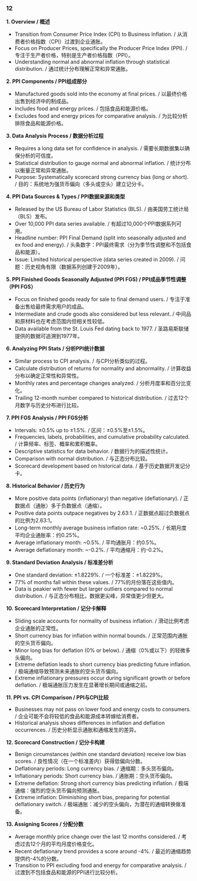 ### 12

**1. Overview / 概述**
- Transition from Consumer Price Index (CPI) to Business Inflation. / 从消费者价格指数（CPI）过渡到企业通胀。
- Focus on Producer Prices, specifically the Producer Price Index (PPI). / 专注于生产者价格，特别是生产者价格指数（PPI）。
- Understanding normal and abnormal inflation through statistical distribution. / 通过统计分布理解正常和异常通胀。

**2. PPI Components / PPI组成部分**
- Manufactured goods sold into the economy at final prices. / 以最终价格出售到经济中的制成品。
- Includes food and energy prices. / 包括食品和能源价格。
- Excludes food and energy prices for comparative analysis. / 为比较分析排除食品和能源价格。

**3. Data Analysis Process / 数据分析过程**
- Requires a long data set for confidence in analysis. / 需要长期数据集以确保分析的可信度。
- Statistical distribution to gauge normal and abnormal inflation. / 统计分布以衡量正常和异常通胀。
- Purpose: Systematically scorecard strong currency bias (long or short). / 目的：系统地为强货币偏向（多头或空头）建立记分卡。

**4. PPI Data Sources & Types / PPI数据来源和类型**
- Released by the US Bureau of Labor Statistics (BLS). / 由美国劳工统计局（BLS）发布。
- Over 10,000 PPI data series available. / 有超过10,000个PPI数据系列可用。
- Headline number: PPI Final Demand (split into seasonally adjusted and ex food and energy). / 头条数字：PPI最终需求（分为季节性调整和不包括食品和能源）。
- Issue: Limited historical perspective (data series created in 2009). / 问题：历史视角有限（数据系列创建于2009年）。

**5. PPI Finished Goods Seasonally Adjusted (PPI FGS) / PPI成品季节性调整（PPI FGS）**
- Focus on finished goods ready for sale to final demand users. / 专注于准备出售给最终需求用户的成品。
- Intermediate and crude goods also considered but less relevant. / 中间品和原材料也在考虑范围内但相关性较低。
- Data available from the St. Louis Fed dating back to 1977. / 圣路易斯联储提供的数据可追溯到1977年。

**6. Analyzing PPI Stats / 分析PPI统计数据**
- Similar process to CPI analysis. / 与CPI分析类似的过程。
- Calculate distribution of returns for normality and abnormality. / 计算收益分布以确定正常性和异常性。
- Monthly rates and percentage changes analyzed. / 分析月度率和百分比变化。
- Trailing 12-month number compared to historical distribution. / 过去12个月数字与历史分布进行比较。

**7. PPI FGS Analysis / PPI FGS分析**
- Intervals: ±0.5% up to ±1.5%. / 区间：±0.5%至±1.5%。
- Frequencies, labels, probabilities, and cumulative probability calculated. / 计算频率、标签、概率和累积概率。
- Descriptive statistics for data behavior. / 数据行为的描述性统计。
- Comparison with normal distribution. / 与正态分布比较。
- Scorecard development based on historical data. / 基于历史数据开发记分卡。

**8. Historical Behavior / 历史行为**
- More positive data points (inflationary) than negative (deflationary). / 正数据点（通胀）多于负数据点（通缩）。
- Positive data points outpace negatives by 2.63:1. / 正数据点超过负数据点的比例为2.63:1。
- Long-term monthly average business inflation rate: ~0.25%. / 长期月度平均企业通胀率：约0.25%。
- Average inflationary month: ~0.5%. / 平均通胀月：约0.5%。
- Average deflationary month: ~-0.2%. / 平均通缩月：约-0.2%。

**9. Standard Deviation Analysis / 标准差分析**
- One standard deviation: ±1.8229%. / 一个标准差：±1.8229%。
- 77% of months fall within these values. / 77%的月份落在这些值内。
- Data is peakier with fewer but larger outliers compared to normal distribution. / 与正态分布相比，数据更尖峰，异常值更少但更大。

**10. Scorecard Interpretation / 记分卡解释**
- Sliding scale accounts for normality of business inflation. / 滑动比例考虑企业通胀的正常性。
- Short currency bias for inflation within normal bounds. / 正常范围内通胀的空头货币偏向。
- Minor long bias for deflation (0% or below). / 通缩（0%或以下）的轻微多头偏向。
- Extreme deflation leads to short currency bias predicting future inflation. / 极端通缩导致预测未来通胀的空头货币偏向。
- Extreme inflationary pressures occur during significant growth or before deflation. / 极端通胀压力发生在显著增长期间或通缩之前。

**11. PPI vs. CPI Comparison / PPI与CPI比较**
- Businesses may not pass on lower food and energy costs to consumers. / 企业可能不会将较低的食品和能源成本转嫁给消费者。
- Historical analysis shows differences in inflation and deflation occurrences. / 历史分析显示通胀和通缩发生的差异。

**12. Scorecard Construction / 记分卡构建**
- Benign circumstances (within one standard deviation) receive low bias scores. / 良性情况（在一个标准差内）获得低偏向分数。
- Deflationary periods: Long currency bias. / 通缩期：多头货币偏向。
- Inflationary periods: Short currency bias. / 通胀期：空头货币偏向。
- Extreme deflation: Strong short currency bias predicting inflation. / 极端通缩：强烈的空头货币偏向预测通胀。
- Extreme inflation: Diminishing short bias, preparing for potential deflationary switch. / 极端通胀：减少的空头偏向，为潜在的通缩转换做准备。

**13. Assigning Scores / 分配分数**
- Average monthly price change over the last 12 months considered. / 考虑过去12个月的平均月度价格变化。
- Recent deflationary trend provides a score around -4%. / 最近的通缩趋势提供约-4%的分数。
- Transition to PPI excluding food and energy for comparative analysis. / 过渡到不包括食品和能源的PPI进行比较分析。
